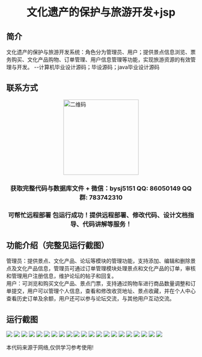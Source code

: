 <p><h1 align="center">文化遗产的保护与旅游开发+jsp</h1></p>

## 简介
文化遗产的保护与旅游开发系统：角色分为管理员、用户；提供景点信息浏览、票务购买、文化产品购物、订单管理、用户信息管理等功能，实现旅游资源的有效管理与开发。    --计算机毕业设计源码；毕设源码；java毕业设计源码


## 联系方式
<img src="https://bs-1329754181.cos.ap-shanghai.myqcloud.com/wx.jpg" alt="二维码" style="display: block; margin: 0 auto;" width="200px">
<p><h3 align="center">获取完整代码与数据库文件 + 微信：bysj5151 QQ: 86050149 QQ群: 783742310</h3></p>
<p><h3 align="center">可帮忙远程部署 包运行成功！提供远程部署、修改代码、设计文档指导、代码讲解等服务！</h3></p>

## 功能介绍（完整见运行截图）
管理员：提供景点、文化产品、论坛等模块的管理功能，支持添加、编辑和删除景点及文化产品信息，管理员可通过订单管理模块处理景点和文化产品的订单，审核和管理用户注册信息，维护论坛的帖子和回复。  
用户：可浏览和购买文化产品、景点门票，支持通过购物车进行商品数量调整和订单提交，用户可以管理个人信息，查看和修改收货地址、景点收藏，并在个人中心查看历史订单及余额，用户还可以参与论坛交流，与其他用户互动交流。


## 运行截图
![](https://bs-1329754181.cos.ap-shanghai.myqcloud.com/ssm/CulturalHeritageProtectionAndTourismDevelopment/img/001.jpg)
![](https://bs-1329754181.cos.ap-shanghai.myqcloud.com/ssm/CulturalHeritageProtectionAndTourismDevelopment/img/002.jpg)
![](https://bs-1329754181.cos.ap-shanghai.myqcloud.com/ssm/CulturalHeritageProtectionAndTourismDevelopment/img/003.jpg)
![](https://bs-1329754181.cos.ap-shanghai.myqcloud.com/ssm/CulturalHeritageProtectionAndTourismDevelopment/img/004.jpg)
![](https://bs-1329754181.cos.ap-shanghai.myqcloud.com/ssm/CulturalHeritageProtectionAndTourismDevelopment/img/005.jpg)
![](https://bs-1329754181.cos.ap-shanghai.myqcloud.com/ssm/CulturalHeritageProtectionAndTourismDevelopment/img/006.jpg)
![](https://bs-1329754181.cos.ap-shanghai.myqcloud.com/ssm/CulturalHeritageProtectionAndTourismDevelopment/img/007.jpg)
![](https://bs-1329754181.cos.ap-shanghai.myqcloud.com/ssm/CulturalHeritageProtectionAndTourismDevelopment/img/008.jpg)
![](https://bs-1329754181.cos.ap-shanghai.myqcloud.com/ssm/CulturalHeritageProtectionAndTourismDevelopment/img/009.jpg)
![](https://bs-1329754181.cos.ap-shanghai.myqcloud.com/ssm/CulturalHeritageProtectionAndTourismDevelopment/img/010.jpg)
![](https://bs-1329754181.cos.ap-shanghai.myqcloud.com/ssm/CulturalHeritageProtectionAndTourismDevelopment/img/011.jpg)
![](https://bs-1329754181.cos.ap-shanghai.myqcloud.com/ssm/CulturalHeritageProtectionAndTourismDevelopment/img/012.jpg)
![](https://bs-1329754181.cos.ap-shanghai.myqcloud.com/ssm/CulturalHeritageProtectionAndTourismDevelopment/img/013.jpg)
![](https://bs-1329754181.cos.ap-shanghai.myqcloud.com/ssm/CulturalHeritageProtectionAndTourismDevelopment/img/014.jpg)
![](https://bs-1329754181.cos.ap-shanghai.myqcloud.com/ssm/CulturalHeritageProtectionAndTourismDevelopment/img/015.jpg)
![](https://bs-1329754181.cos.ap-shanghai.myqcloud.com/ssm/CulturalHeritageProtectionAndTourismDevelopment/img/016.jpg)
![](https://bs-1329754181.cos.ap-shanghai.myqcloud.com/ssm/CulturalHeritageProtectionAndTourismDevelopment/img/017.jpg)
![](https://bs-1329754181.cos.ap-shanghai.myqcloud.com/ssm/CulturalHeritageProtectionAndTourismDevelopment/img/018.jpg)
![](https://bs-1329754181.cos.ap-shanghai.myqcloud.com/ssm/CulturalHeritageProtectionAndTourismDevelopment/img/019.jpg)
![](https://bs-1329754181.cos.ap-shanghai.myqcloud.com/ssm/CulturalHeritageProtectionAndTourismDevelopment/img/020.jpg)
![](https://bs-1329754181.cos.ap-shanghai.myqcloud.com/ssm/CulturalHeritageProtectionAndTourismDevelopment/img/021.jpg)

<p>本代码来源于网络,仅供学习参考使用!</p>
